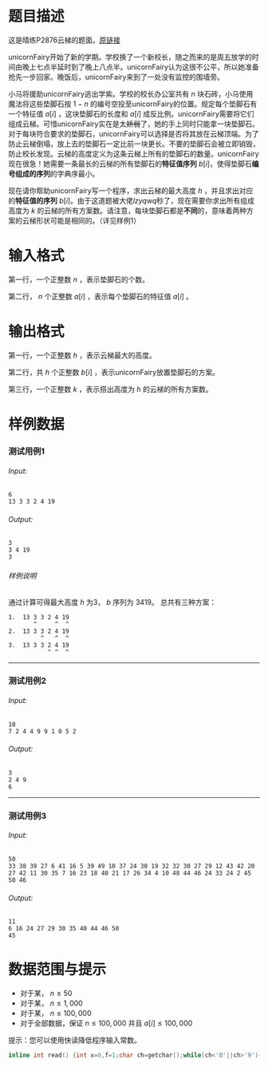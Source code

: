 # 题目描述

这是晴练P2876云梯的题面。[原链接](http://sunnyoj.com/problem.php?id=2876)

unicornFairy开始了新的学期。学校换了一个新校长，随之而来的是周五放学的时间由晚上七点半延时到了晚上八点半。unicornFairy认为这很不公平，所以她准备抢先一步回家。晚饭后，unicornFairy来到了一处没有监控的围墙旁。

小马将援助unicornFairy逃出学紫。学校的校长办公室共有 $n$ 块石砖，小马使用魔法将这些垫脚石按 $1-n$ 的编号空投至unicornFairy的位置。规定每个垫脚石有一个特征值 $a[i]$ ，这块垫脚石的长度和 $a[i]$ 成反比例。unicornFairy需要将它们组成云梯。可惜unicornFairy实在是太~~娇弱~~了，她的手上同时只能拿一块垫脚石。对于每块符合要求的垫脚石，unicornFairy可以选择是否将其放在云梯顶端。为了防止云梯倒塌，放上去的垫脚石一定比前一块更长。不要的垫脚石会被立即销毁，防止校长发现。云梯的高度定义为这条云梯上所有的垫脚石的数量。unicornFairy现在很急！她需要一条最长的云梯的所有垫脚石的**特征值序列** $b[i]$，使得垫脚石**编号组成的序列**的字典序最小。

现在请你帮助unicornFairy写一个程序，求出云梯的最大高度 $h$ ，并且求出对应的**特征值的序列** $b[i]$。由于这道题被大佬*lzyqwq*秒了，现在需要你求出所有组成高度为 $k$ 的云梯的所有方案数。请注意，每块垫脚石都是**不同**的，意味着两种方案的云梯形状可能是相同的。（详见样例1）

# 输入格式

第一行，一个正整数 $n$ ，表示垫脚石的个数。

第二行， $n$ 个正整数 $a[i]$ ，表示每个垫脚石的特征值 $a[i]$ 。

# 输出格式

第一行，一个正整数 $h$ ，表示云梯最大的高度。

第二行，共 $h$ 个正整数 $b[i]$ ，表示unicornFairy放置垫脚石的方案。

第三行，一个正整数 $k$ ，表示搭出高度为 $h$ 的云梯的所有方案数。

# 样例数据

### 测试用例1

###### Input:

```
6
13 3 3 2 4 19
```

###### Output:

```
3
3 4 19
3
```

###### 样例说明
通过计算可得最大高度 $h$ 为3， $b$ 序列为 $3 4 19$。
总共有三种方案：
```
1.  13 3 3 2 4 19
       ^     ^  ^
2.  13 3 3 2 4 19
         ^   ^  ^
3.  13 3 3 2 4 19
           ^ ^  ^
```


***

### 测试用例2

###### Input:

```
10
7 2 4 4 9 9 1 0 5 2
```

###### Output:

```
3
2 4 9
6
```

***

### 测试用例3

###### Input:

```
50
33 38 39 27 6 41 16 5 39 49 10 37 24 30 19 32 32 30 27 29 12 43 42 20 27 42 11 30 35 7 16 23 18 40 21 17 26 34 4 10 48 44 46 24 33 24 2 45 50 46 
```

###### Output:

```
11
6 16 24 27 29 30 35 40 44 46 50
45
```

# 数据范围与提示

- 对于某， $n \leq 50$
- 对于某， $n \leq 1,000$
- 对于某， $n \leq 100,000$
- 对于全部数据，保证 $n \leq 100,000$ 并且 $a[i] \leq 100,000$

提示：您可以使用快读降低程序输入常数。

```cpp
inline int read() {int x=0,f=1;char ch=getchar();while(ch<'0'||ch>'9'){if(ch=='-')f=-1;ch=getchar();}while(ch>='0' && ch<='9')x=x*10+ch-'0',ch=getchar();return x*f;}
```

